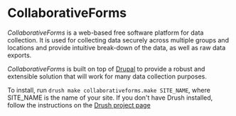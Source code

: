 # CollaborativeForms

_CollaborativeForms_ is a web-based free software platform for data collection. It is used for collecting data securely across multiple groups and locations and provide intuitive break-down of the data, as well as raw data exports.

_CollaborativeForms_ is built on top of [Drupal](http://drupal.org) to provide a robust and extensible solution that will work for many data collection purposes.

To install, run `drush make collaborativeforms.make SITE_NAME`, where SITE\_NAME is the name of your site. If you don't have Drush installed, follow the instructions on the [Drush project page](http://drupal.org/project/drush)
